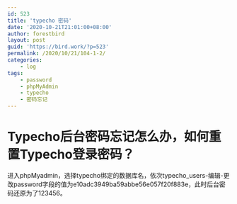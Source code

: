```yaml
---
id: 523
title: 'typecho 密码'
date: '2020-10-21T21:01:00+08:00'
author: forestbird
layout: post
guid: 'https://bird.work/?p=523'
permalink: /2020/10/21/104-1-2/
categories:
    - log
tags:
    - password
    - phpMyAdmin
    - typecho
    - 密码忘记
---
```


# Typecho后台密码忘记怎么办，如何重置Typecho登录密码？

进入phpMyadmin，选择typecho绑定的数据库名，依次typecho\_users-编辑-更改password字段的值为e10adc3949ba59abbe56e057f20f883e，此时后台密码还原为了123456。